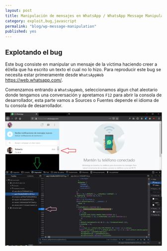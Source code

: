 ```yaml
---
layout: post
title: Manipulación de mensajes en WhatsApp / WhatsApp Message Manipulation
category: exploit,bug,javascript
permalink: "blog/wp-message-manipulation"
published: yes
---
```


## Explotando el bug

Este bug consiste en manipular un mensaje de la víctima haciendo creer a él/ella que ha escrito un texto el cual no lo hizo. Para reproducir este bug se necesita estar primeramente desde `WhatsAppWeb` https://web.whatsapp.com/.

Comenzamos entrando a `WhatsAppWeb`, seleccionamos algun chat aleotario donde tengamos una conversación y apretamos `F12` para abrir la consola de desarrollador, esta parte vamos a Sources o Fuentes depende el idioma de tu consola de desarrollador.

<img class="differentSize40" src="/assets/img/foto1.PNG" alt="Foto1" style="margin:auto; display:block;">

